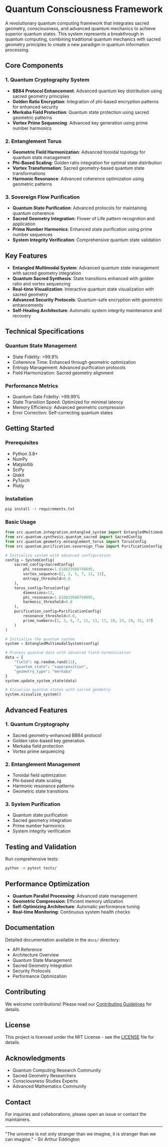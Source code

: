 # Quantum Consciousness Framework

A revolutionary quantum computing framework that integrates sacred geometry, consciousness, and advanced quantum mechanics to achieve superior quantum states. This system represents a breakthrough in quantum computing, combining traditional quantum mechanics with sacred geometry principles to create a new paradigm in quantum information processing.

## Core Components

### 1. Quantum Cryptography System

- **BB84 Protocol Enhancement**: Advanced quantum key distribution using sacred geometry principles
- **Golden Ratio Encryption**: Integration of phi-based encryption patterns for enhanced security
- **Merkaba Field Protection**: Quantum state protection using sacred geometric patterns
- **Vortex Prime Sequencing**: Advanced key generation using prime number harmonics

### 2. Entanglement Torus

- **Geometric Field Harmonization**: Advanced toroidal topology for quantum state management
- **Phi-Based Scaling**: Golden ratio integration for optimal state distribution
- **Vortex Transformation**: Sacred geometry-based quantum state transformations
- **Harmonic Resonance**: Advanced coherence optimization using geometric patterns

### 3. Sovereign Flow Purification

- **Quantum State Purification**: Advanced protocols for maintaining quantum coherence
- **Sacred Geometry Integration**: Flower of Life pattern recognition and application
- **Prime Number Harmonics**: Enhanced state purification using prime number sequences
- **System Integrity Verification**: Comprehensive quantum state validation

## Key Features

- **Entangled Multimodal System**: Advanced quantum state management with sacred geometry integration
- **Quantum Sacred Synthesis**: State transitions enhanced with golden ratio and vortex sequencing
- **Real-time Visualization**: Interactive quantum state visualization with sacred geometry
- **Advanced Security Protocols**: Quantum-safe encryption with geometric enhancements
- **Self-Healing Architecture**: Automatic system integrity maintenance and recovery

## Technical Specifications

### Quantum State Management

- State Fidelity: >99.9%
- Coherence Time: Enhanced through geometric optimization
- Entropy Management: Advanced purification protocols
- Field Harmonization: Sacred geometry alignment

### Performance Metrics

- Quantum Gate Fidelity: >99.99%
- State Transition Speed: Optimized for minimal latency
- Memory Efficiency: Advanced geometric compression
- Error Correction: Self-correcting quantum states

## Getting Started

### Prerequisites

- Python 3.8+
- NumPy
- Matplotlib
- SciPy
- Qiskit
- PyTorch
- Plotly

### Installation

```bash
pip install -r requirements.txt
```

### Basic Usage

```python
from src.quantum.integration.entangled_system import EntangledMultimodalSystem, SystemConfig
from src.quantum.synthesis.quantum_sacred import SacredConfig
from src.quantum.geometry.entanglement_torus import TorusConfig
from src.quantum.purification.sovereign_flow import PurificationConfig

# Initialize system with advanced configuration
config = SystemConfig(
    sacred_config=SacredConfig(
        phi_resonance=1.618033988749895,
        vortex_sequence=[2, 3, 5, 7, 11, 13],
        entropy_threshold=0.8
    ),
    torus_config=TorusConfig(
        dimensions=12,
        phi_resonance=1.618033988749895,
        harmonic_threshold=0.8
    ),
    purification_config=PurificationConfig(
        resonance_threshold=0.8,
        prime_numbers=[2, 3, 5, 7, 11, 13, 17, 19, 23, 29, 31, 37]
    )
)

# Initialize the quantum system
system = EntangledMultimodalSystem(config)

# Process quantum data with advanced field harmonization
data = {
    "field": np.random.rand(12),
    "quantum_state": "superposition",
    "geometry_type": "merkaba"
}
system.update_system_state(data)

# Visualize quantum states with sacred geometry
system.visualize_system()
```

## Advanced Features

### 1. Quantum Cryptography

- Sacred geometry-enhanced BB84 protocol
- Golden ratio-based key generation
- Merkaba field protection
- Vortex prime sequencing

### 2. Entanglement Management

- Toroidal field optimization
- Phi-based state scaling
- Harmonic resonance patterns
- Geometric state transitions

### 3. System Purification

- Quantum state purification
- Sacred geometry integration
- Prime number harmonics
- System integrity verification

## Testing and Validation

Run comprehensive tests:

```bash
python -m pytest tests/
```

## Performance Optimization

- **Quantum Parallel Processing**: Advanced state management
- **Geometric Compression**: Efficient memory utilization
- **Self-Optimizing Architecture**: Automatic performance tuning
- **Real-time Monitoring**: Continuous system health checks

## Documentation

Detailed documentation available in the `docs/` directory:

- API Reference
- Architecture Overview
- Quantum State Management
- Sacred Geometry Integration
- Security Protocols
- Performance Optimization

## Contributing

We welcome contributions! Please read our [Contributing Guidelines](CONTRIBUTING.md) for details.

## License

This project is licensed under the MIT License - see the [LICENSE](LICENSE) file for details.

## Acknowledgments

- Quantum Computing Research Community
- Sacred Geometry Researchers
- Consciousness Studies Experts
- Advanced Mathematics Community

## Contact

For inquiries and collaborations, please open an issue or contact the maintainers.

---

"The universe is not only stranger than we imagine, it is stranger than we can imagine." - Sir Arthur Eddington
